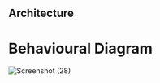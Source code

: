## Architecture
# Behavioural Diagram

![Screenshot (28)](https://user-images.githubusercontent.com/98837074/157863544-db04b642-9bc2-4120-aae3-cdbb3aa29141.png)
